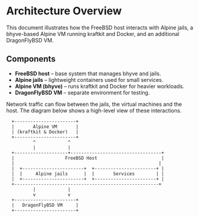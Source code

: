 # Architecture Overview

This document illustrates how the FreeBSD host interacts with Alpine jails, a bhyve-based Alpine VM running kraftkit and Docker, and an additional DragonFlyBSD VM.

## Components

- **FreeBSD host** – base system that manages bhyve and jails.
- **Alpine jails** – lightweight containers used for small services.
- **Alpine VM (bhyve)** – runs kraftkit and Docker for heavier workloads.
- **DragonFlyBSD VM** – separate environment for testing.

Network traffic can flow between the jails, the virtual machines and the host. The diagram below shows a high-level view of these interactions.

```
  +-----------------------+
  |       Alpine VM       |
  | (kraftkit & Docker)   |
  +-----------------------+
          ^            ^
          |            |
  +--------------------+----------------------------------+
  |                   FreeBSD Host                        |
  |                                                      |
  |  +-----------------------+  +-----------------------+ |
  |  |     Alpine jails      |  |       Services        | |
  |  +-----------------------+  +-----------------------+ |
  +------------------------------------------------------+
          |            |
          v            v
  +-----------------------+
  |   DragonFlyBSD VM     |
  +-----------------------+
```

